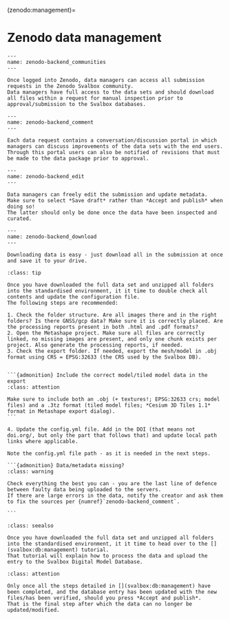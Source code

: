 (zenodo:management)=
# Zenodo data management

```{figure} ./figs/zenodo-backend_communities.gif
---
name: zenodo-backend_communities
---

Once logged into Zenodo, data managers can access all submission requests in the Zenodo Svalbox community.
Data managers have full access to the data sets and should download all files within a request for manual inspection prior to approval/submission to the Svalbox databases.
```

```{figure} ./figs/zenodo-backend_comment.gif
---
name: zenodo-backend_comment
---

Each data request contains a conversation/discussion portal in which managers can discuss improvements of the data sets with the end users.
Through this portal users can also be notified of revisions that must be made to the data package prior to approval.
```

```{figure} ./figs/zenodo-backend_edit.gif
---
name: zenodo-backend_edit
---

Data managers can freely edit the submission and update metadata.
Make sure to select *Save draft* rather than *Accept and publish* when doing so!
The latter should only be done once the data have been inspected and curated.
```


```{figure} ./figs/zenodo-backend_download.gif
---
name: zenodo-backend_download
---

Downloading data is easy - just download all in the submission at once and save it to your drive.
```

````{admonition} Download, extract and update the config file
:class: tip

Once you have downloaded the full data set and unzipped all folders into the standardised environment, it it time to double check all contents and update the configuration file.
The following steps are recommended:

1. Check the folder structure. Are all images there and in the right folders? Is there GNSS/gcp data? Make sure it is correctly placed. Are the processing reports present in both .html and .pdf formats?
2. Open the Metashape project. Make sure all files are correctly linked, no missing images are present, and only one chunk exists per project. Also generate the processing reports, if needed.
3. Check the export folder. If needed, export the mesh/model in .obj format using CRS = EPSG:32633 (the CRS used by the Svalbox DB).


```{admonition} Include the correct model/tiled model data in the export
:class: attention

Make sure to include both an .obj (+ textures!; EPSG:32633 crs; model files) and a .3tz format (tiled model files; *Cesium 3D Tiles 1.1* format in Metashape export dialog).
```

4. Update the config.yml file. Add in the DOI (that means not doi.org/, but only the part that follows that) and update local path links where applicable.

Note the config.yml file path - as it is needed in the next steps.

```{admonition} Data/metadata missing?
:class: warning

Check everything the best you can - you are the last line of defence between faulty data being uploaded to the servers.
If there are large errors in the data, notify the creator and ask them to fix the sources per {numref}`zenodo-backend_comment`.

```
````


````{admonition} Downloaded the full data set?
:class: seealso

Once you have downloaded the full data set and unzipped all folders into the standardised environment, it it time to head over to the [](svalbox:db:management) tutorial.
That tutorial will explain how to process the data and upload the entry to the Svalbox Digital Model Database.

````

````{admonition} Successfully updated the Svalbox DB?
:class: attention

Only once all the steps detailed in [](svalbox:db:management) have been completed, and the database entry has been updated with the new files/has been verified, should you press *Accept and publish*.
That is the final step after which the data can no longer be updated/modified.
````